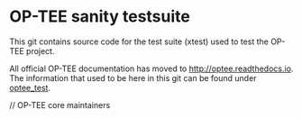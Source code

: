 # OP-TEE sanity testsuite
This git contains source code for the test suite (xtest) used to test the
OP-TEE project.

All official OP-TEE documentation has moved to http://optee.readthedocs.io. The
information that used to be here in this git can be found under [optee_test].

// OP-TEE core maintainers


[optee_test]: https://optee.readthedocs.io/en/latest/building/gits/optee_test.html
